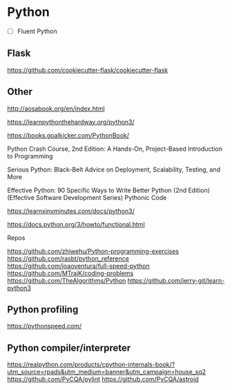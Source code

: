 # Python

- [ ] Fluent Python

## Flask

https://github.com/cookiecutter-flask/cookiecutter-flask

## Other

http://aosabook.org/en/index.html

https://learnpythonthehardway.org/python3/

https://books.goalkicker.com/PythonBook/

Python Crash Course, 2nd Edition: A Hands-On, Project-Based Introduction to Programming

Serious Python: Black-Belt Advice on Deployment, Scalability, Testing, and More

Effective Python: 90 Specific Ways to Write Better Python (2nd Edition) (Effective Software Development Series) 
Pythonic Code

https://learnxinyminutes.com/docs/python3/

https://docs.python.org/3/howto/functional.html

Repos

https://github.com/zhiwehu/Python-programming-exercises
https://github.com/rasbt/python_reference
https://github.com/joaoventura/full-speed-python
https://github.com/MTrajK/coding-problems
https://github.com/TheAlgorithms/Python
https://github.com/jerry-git/learn-python3

## Python profiling

https://pythonspeed.com/

## Python compiler/interpreter

https://realpython.com/products/cpython-internals-book/?utm_source=rpads&utm_medium=banner&utm_campaign=house_sq2
https://github.com/PyCQA/pylint
https://github.com/PyCQA/astroid
